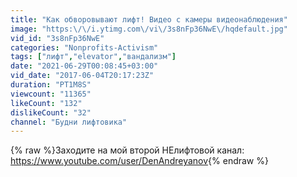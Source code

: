 ```yaml
---
title: "Как обворовывают лифт! Видео с камеры видеонаблюдения"
image: "https:\/\/i.ytimg.com\/vi\/3s8nFp36NwE\/hqdefault.jpg"
vid_id: "3s8nFp36NwE"
categories: "Nonprofits-Activism"
tags: ["лифт","elevator","вандализм"]
date: "2021-06-29T00:08:45+03:00"
vid_date: "2017-06-04T20:17:23Z"
duration: "PT1M8S"
viewcount: "11365"
likeCount: "132"
dislikeCount: "32"
channel: "Будни лифтовика"
---
```

{% raw %}Заходите на мой второй НЕлифтовой канал:<br /><a rel="nofollow" target="blank" href="https://www.youtube.com/user/DenAndreyanov">https://www.youtube.com/user/DenAndreyanov</a>{% endraw %}
